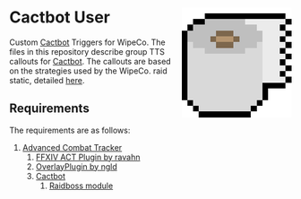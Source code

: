 # Cactbot User <img src="favicon.png" alt="" align="right">

Custom [Cactbot](https://github.com/quisquous/cactbot) Triggers for WipeCo.
The files in this repository describe group TTS callouts for [Cactbot](https://github.com/quisquous/cactbot).
The callouts are based on the strategies used by the WipeCo. raid static, detailed [here](https://sites.google.com/view/wipe-co).

## Requirements

The requirements are as follows:

1. [Advanced Combat Tracker](http://advancedcombattracker.com/)
   1. [FFXIV ACT Plugin by ravahn](https://github.com/ravahn/FFXIV_ACT_Plugin/releases/latest)
   2. [OverlayPlugin by ngld](https://github.com/ngld/OverlayPlugin)
   3. [Cactbot](https://github.com/quisquous/cactbot)
      1. [Raidboss module](https://github.com/quisquous/cactbot#raidboss-module)
